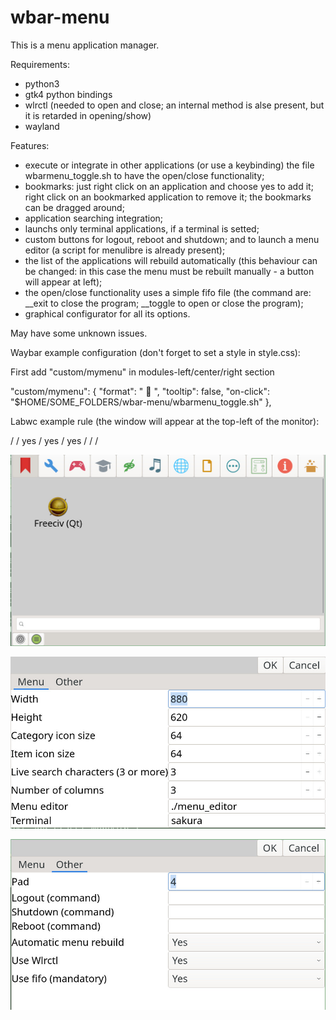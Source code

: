 # wbar-menu
This is a menu application manager.


Requirements:
- python3
- gtk4 python bindings
- wlrctl (needed to open and close; an internal method is alse present, but it is retarded in opening/show)
- wayland


Features:

- execute or integrate in other applications (or use a keybinding) the file wbarmenu_toggle.sh to have the open/close functionality;
- bookmarks: just right click on an application and choose yes to add it; right click on an bookmarked application to remove it; the bookmarks can be dragged around;
- application searching integration;
- launchs only terminal applications, if a terminal is setted;
- custom buttons for logout, reboot and shutdown; and to launch a menu editor (a script for menulibre is already present);
- the list of the applications will rebuild automatically (this behaviour can be changed: in this case the menu must be rebuilt manually - a button will appear at left);
- the open/close functionality uses a simple fifo file (the command are: __exit to close the program; __toggle to open or close the program);
- graphical configurator for all its options.

May have some unknown issues.


Waybar example configuration (don't forget to set a style in style.css):

First add "custom/mymenu" in modules-left/center/right section

"custom/mymenu": {
    "format": "  ",
    "tooltip": false,
    "on-click": "$HOME/SOME_FOLDERS/wbar-menu/wbarmenu_toggle.sh"
},


Labwc example rule (the window will appear at the top-left of the monitor):

/<windowRule title="wbarmenu-1">
/    <skipWindowSwitcher>yes</skipWindowSwitcher>
/    <ignoreConfigureRequest>yes</ignoreConfigureRequest>
/    <fixedPosition>yes</fixedPosition>
/    <action name="MoveTo" x="10" y="50" />
/    <action name="alwaysOnTop"/>
/</windowRule>

![My image](https://github.com/frank038/wbar-menu/blob/main/screenshot1.jpg)

![My image](https://github.com/frank038/wbar-menu/blob/main/screenshot2.jpg)

![My image](https://github.com/frank038/wbar-menu/blob/main/screenshot3.jpg)
